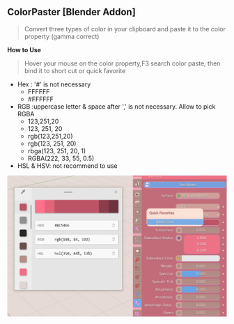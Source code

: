 ## ColorPaster [Blender Addon]

> Convert three types of color in your clipboard and paste it to the color property (gamma correct)

**How to Use**

> Hover your mouse on the color property,F3 search color paste, then bind it to short cut or quick favorite

+ Hex : '#' is not necessary 
  + FFFFFF
  + #FFFFFF
+ RGB :uppercase letter & space after ',' is not necessary. Allow to pick RGBA
  + 123,251,20
  + 123, 251, 20
  + rgb(123,251,20)
  + rgb(123, 251, 20)
  + rbga(123, 251, 20, 1)
  + RGBA(222, 33, 55, 0.5)
+ HSL & HSV: not recommend to use

![](res/img.png)